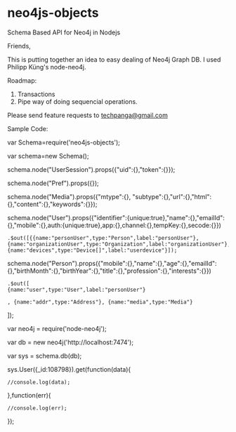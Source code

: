 # neo4js-objects
Schema Based API for Neo4j in Nodejs

Friends,

This is putting together an idea to easy dealing of Neo4j Graph DB. I used Philipp Küng's node-neo4j.

Roadmap:
1. Transactions
2. Pipe way of doing sequencial operations.

Please send feature requests to techpanga@gmail.com


Sample Code:

var Schema=require('neo4js-objects');

var schema=new Schema();

schema.node("UserSession").props({"uid":{},"token":{}});

schema.node("Pref").props({});

schema.node("Media").props({"mtype":{}, "subtype":{},"url":{},"html":{},"content":{},"keywords":{}});

schema.node("User").props({"identifier":{unique:true},"name":{},"emailId":{},"mobile":{},auth:{unique:true},app:{},channel:{},tempKey:{},secode:{}})

    .$out([{{name:"personUser",type:"Person",label:"personUser"},{name:"organizationUser",type:"Organization",label:"organizationUser"},{name:"devices",type:"Device[]",label:"userdevice"}]);

schema.node("Person").props({"mobile":{},"name":{},"age":{},"emailId":{},"birthMonth":{},"birthYear":{},"title":{},"profession":{},"interests":{}})

    .$out([
    {name:"user",type:"User",label:"personUser"}

    , {name:"addr",type:"Address"}, {name:"media",type:"Media"}


]);

var neo4j = require('node-neo4j');

var db = new neo4j('http://localhost:7474');

var sys = schema.db(db);

sys.User({_id:108798}).get(function(data){

    //console.log(data);

},function(err){

    //console.log(err);
});
